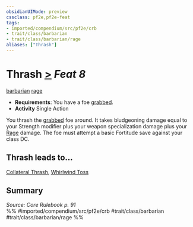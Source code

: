 ```yaml
---
obsidianUIMode: preview
cssclass: pf2e,pf2e-feat
tags:
- imported/compendium/src/pf2e/crb
- trait/class/barbarian
- trait/class/barbarian/rage
aliases: ["Thrash"]
---
```

# Thrash  [>](chapter-9-playing-the-game.md#Actions "Single Action") *Feat 8*  
[barbarian](rules/traits/barbarian.md)  [rage](rules/traits/rage.md)  

- **Requirements**: You have a foe [grabbed](conditions.md#Grabbed).
- **Activity** Single Action

You thrash the [grabbed](conditions.md#Grabbed) foe around. It takes bludgeoning damage equal to your Strength modifier plus your weapon specialization damage plus your [Rage](rules/actions/rage.md) damage. The foe must attempt a basic Fortitude save against your class DC.

## Thrash leads to...

[Collateral Thrash](collateral-thrash.md), [Whirlwind Toss](whirlwind-toss-frp3.md)

## Summary

*Source: Core Rulebook p. 91*  
%% #imported/compendium/src/pf2e/crb #trait/class/barbarian #trait/class/barbarian/rage %%